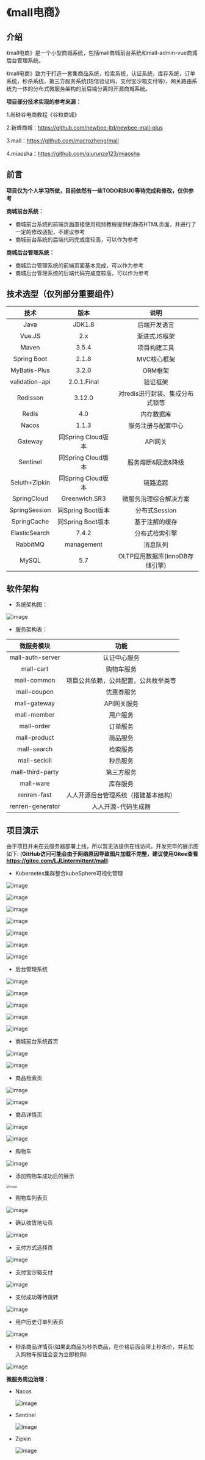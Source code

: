 #                                                  																						《mall电商》

## 介绍

《mall电商》是一个小型商城系统，包括mall商城前台系统和mall-admin-vue商城后台管理系统。

《mall电商》致力于打造一套集商品系统，检索系统，认证系统，库存系统，订单系统，秒杀系统，第三方服务系统(短信验证码，支付宝沙箱支付等)，网关路由系统为一体的分布式微服务架构的前后端分离的开源商城系统。

**项目部分技术实现的参考来源：**

1.尚硅谷电商教程《谷粒商城》

2.新蜂商城：https://github.com/newbee-ltd/newbee-mall-plus

3.mall：https://github.com/macrozheng/mall

4.miaosha：https://github.com/qiurunze123/miaosha

## 前言

**项目仅为个人学习所做，目前依然有一些TODO和BUG等待完成和修改，仅供参考**

**商城前台系统：**

* 商城前台系统的前端页面直接使用视频教程提供的静态HTML页面，并进行了一定的修改适配，不建议参考
* 商城前台系统的后端代码完成度较高，可以作为参考

**商城后台管理系统：**

* 商城后台管理系统的前端页面基本完成，可以作为参考
* 商城后台管理系统的后端代码完成度较高，可以作为参考

## 技术选型（仅列部分重要组件）

|      技术      |        版本        |              说明               |
| :------------: | :----------------: | :-----------------------------: |
|      Java      |       JDK1.8       |          后端开发语言           |
|     Vue.JS     |        2.x         |          渐进式JS框架           |
|     Maven      |       3.5.4        |          项目构建工具           |
|  Spring Boot   |       2.1.8        |           MVC核心框架           |
|  MyBatis-Plus  |       3.2.0        |             ORM框架             |
| validation-api |    2.0.1.Final     |            验证框架             |
|    Redisson    |       3.12.0       | 对redis进行封装、集成分布式锁等 |
|     Redis      |        4.0         |           内存数据库            |
|     Nacos      |       1.1.3        |       服务注册与配置中心        |
|    Gateway     | 同Spring Cloud版本 |             API网关             |
|    Sentinel    | 同Spring Cloud版本 |       服务熔断&限流&降级        |
| Seluth+Zipkin  | 同Spring Cloud版本 |            链路追踪             |
|  SpringCloud   |   Greenwich.SR3    |     微服务治理综合解决方案      |
| SpringSession  | 同Spring Boot版本  |          分布式Session          |
|  SpringCache   | 同Spring Boot版本  |         基于注解的缓存          |
| ElasticSearch  |       7.4.2        |         分布式检索引擎          |
|    RabbitMQ    |     management     |            消息队列             |
|     MySQL      |        5.7         | OLTP应用数据库(InnoDB存储引擎)  |

## 软件架构

* 系统架构图：

![image](https://note.youdao.com/yws/api/personal/file/WEBe6432858caeb0ddb75433a1f6b2c1037?method=download&shareKey=a66cfb247580976bee9355f94039fcb1)

* 服务架构表：

|    微服务模块    |                 功能                 |
| :--------------: | :----------------------------------: |
| mall-auth-server |             认证中心服务             |
|    mall-cart     |              购物车服务              |
|   mall-common    | 项目公共依赖，公共配置，公共枚举类等 |
|   mall-coupon    |              优惠券服务              |
|   mall-gateway   |             API网关服务              |
|   mall-member    |               用户服务               |
|    mall-order    |               订单服务               |
|   mall-product   |               商品服务               |
|   mall-search    |               检索服务               |
|   mall-seckill   |               秒杀服务               |
| mall-third-party |              第三方服务              |
|    mall-ware     |               库存服务               |
|   renren-fast    | 人人开源后台管理系统（搭建基本结构） |
| renren-generator |         人人开源-代码生成器          |

## 项目演示

由于项目并未在云服务器部署上线，所以暂无法提供在线访问，开发完毕的展示图如下: (**GitHub访问可能会由于网络原因导致图片加载不完整，建议使用Gitee查看  https://gitee.com/LJLintermittent/mall**)

* Kubernetes集群整合kubeSphere可视化管理

![image](https://note.youdao.com/yws/api/personal/file/WEBbf7593d7459fa775dfd2affcf4b90f73?method=download&shareKey=476e359045d9c470df76d13f5da8d8b9)

![image](https://note.youdao.com/yws/api/personal/file/WEBe894b5bc73812399678bb0827ffe8d10?method=download&shareKey=bd5074dd484b91b0edcc84f6ddbde6d4)

![image](https://note.youdao.com/yws/api/personal/file/WEB247be7fc38e621ea421da101d05634f8?method=download&shareKey=cb9c209e46625775a68ff06bf90f54e9)

![image](https://note.youdao.com/yws/api/personal/file/WEB2e151079731eb72754d8b195c81caeab?method=download&shareKey=b76a1c1f54627182c8d7dc61bc94b998)

![image](https://note.youdao.com/yws/api/personal/file/WEB3b51d51c2b410882f25d627f3791401b?method=download&shareKey=b38a4f64a4f46a5bd75e656c2cd896f7)

![image](https://note.youdao.com/yws/api/personal/file/WEBa97db931858ab77aba83f7d634ff486a?method=download&shareKey=7a600e66286f41fb2921096351f2f313)

![image](https://note.youdao.com/yws/api/personal/file/WEB82de1d891ce4190fe44ccd5bdd68ac51?method=download&shareKey=f0999fdf438237a721b952f8c90de58a)

* 后台管理系统

![image](https://note.youdao.com/yws/api/personal/file/WEBd99b4e3cfa32133787c03de2fe39e5c5?method=download&shareKey=2afa20e682cc807410dbe3ac753db0c0)

![image](https://mall-ljl.oss-cn-beijing.aliyuncs.com/mall/mallp/%E5%90%8E%E5%8F%B0%E7%AE%A1%E7%90%86%E7%B3%BB%E7%BB%9F%E5%95%86%E5%93%81%E7%AE%A1%E7%90%86%E9%A1%B5.png)

![image](https://mall-ljl.oss-cn-beijing.aliyuncs.com/mall/mallp/%E5%90%8E%E5%8F%B0%E7%AE%A1%E7%90%86%E7%B3%BB%E7%BB%9F%E8%A7%84%E6%A0%BC%E5%8F%82%E6%95%B0%E9%A1%B5.png)

![image](https://note.youdao.com/yws/api/personal/file/WEB4b500524b5e0384176c1a811dc044b35?method=download&shareKey=3a536cc3bd9d260f8ef8ee9fd35e309b)

![image](https://note.youdao.com/yws/api/personal/file/WEBfbff1d912387ef9ae789bb06682cc3da?method=download&shareKey=0d570b3922a6c90608646a56311af787)

* 商城前台系统首页

![image](https://mall-ljl.oss-cn-beijing.aliyuncs.com/mall/mallp/%E5%95%86%E5%9F%8E%E9%A6%96%E9%A1%B5.png)

![image](https://mall-ljl.oss-cn-beijing.aliyuncs.com/mall/mallp/%E5%95%86%E5%9F%8E%E9%A6%96%E9%A1%B5%E5%AE%8C%E6%95%B4%E5%9B%BE.png)

* 商品检索页

![image](https://note.youdao.com/yws/api/personal/file/WEB15985f4584a260ac31da914c102ad6d1?method=download&shareKey=7c8ca378c06abc4e4c0022b0310bc583)

![image](https://mall-ljl.oss-cn-beijing.aliyuncs.com/mall/mallp/%E5%95%86%E5%93%81%E6%A3%80%E7%B4%A2%E9%A1%B5%28%E4%B8%8B%29.png)

* 商品详情页

![image](https://note.youdao.com/yws/api/personal/file/WEBbd5d3a46933d4ce2ddb1e4d0378a7c9f?method=download&shareKey=02741fd5bc0c1322ef28e0479e293db5)

![image](https://mall-ljl.oss-cn-beijing.aliyuncs.com/mall/mallp/%E5%95%86%E5%93%81%E8%AF%A6%E6%83%85%E9%A1%B5%28%E4%B8%8B%29.png)

* 购物车

![image](https://mall-ljl.oss-cn-beijing.aliyuncs.com/mall/mallp/%E8%B4%AD%E7%89%A9%E8%BD%A6.png)

* 添加购物车成功后的展示

<img src="https://mall-ljl.oss-cn-beijing.aliyuncs.com/mall/mallp/%E6%B7%BB%E5%8A%A0%E8%B4%AD%E7%89%A9%E8%BD%A6%E6%88%90%E5%8A%9F%E9%A1%B5.png" alt="image" style="zoom:50%;" />

* 购物车列表页

![image](https://mall-ljl.oss-cn-beijing.aliyuncs.com/mall/mallp/%E8%B4%AD%E7%89%A9%E8%BD%A6%E5%88%97%E8%A1%A8%E9%A1%B5.png)

* 确认收货地址页

![image](https://mall-ljl.oss-cn-beijing.aliyuncs.com/mall/mallp/%E9%80%89%E6%8B%A9%E6%94%B6%E8%B4%A7%E5%9C%B0%E5%9D%80%E9%A1%B5.png)

* 支付方式选择页

![image](https://mall-ljl.oss-cn-beijing.aliyuncs.com/mall/mallp/%E9%80%89%E6%8B%A9%E6%94%AF%E4%BB%98%E5%AE%9D%E6%94%AF%E4%BB%98%E9%A1%B5.png)

* 支付宝沙箱支付

![image](https://mall-ljl.oss-cn-beijing.aliyuncs.com/mall/mallp/%E8%BE%93%E5%85%A5%E5%AF%86%E7%A0%81%E9%A1%B5.png)

* 支付成功等待跳转

![image](https://mall-ljl.oss-cn-beijing.aliyuncs.com/mall/mallp/%E7%AD%89%E5%BE%85%E8%B7%B3%E8%BD%AC%E9%A1%B5.png)

* 用户历史订单列表页

![image](https://mall-ljl.oss-cn-beijing.aliyuncs.com/mall/mallp/%E8%AE%A2%E5%8D%95%E9%A1%B5.png)

* 秒杀商品详情页(如果此商品为秒杀商品，在价格后面会带上秒杀价，并且加入购物车按钮会变为立即抢购)

![image](https://note.youdao.com/yws/api/personal/file/WEBd116d62b0d385a25855d583989d68247?method=download&shareKey=ce2d498848f624345671a422ed26a435)

**微服务周边治理：**

* Nacos

  ![image](https://mall-ljl.oss-cn-beijing.aliyuncs.com/mall/mallp/nacos.png)

* Sentinel

  ![image](https://note.youdao.com/yws/api/personal/file/WEBe64e01567f138edb024090b52440e122?method=download&shareKey=ab4eb4d53fb5d7e174d2ba5f95275474)

* Zipkin

  ![image](https://mall-ljl.oss-cn-beijing.aliyuncs.com/mall/mallp/zipkin.png)

  

#### 
